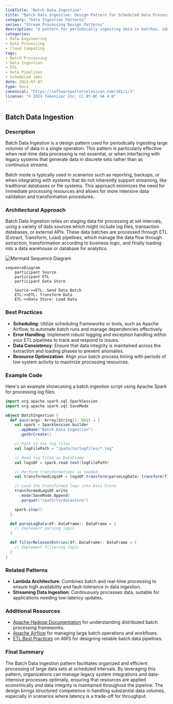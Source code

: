 ```yaml
---
linkTitle: "Batch Data Ingestion"
title: "Batch Data Ingestion: Design Pattern for Scheduled Data Processing"
category: "Data Ingestion Patterns"
series: "Stream Processing Design Patterns"
description: "A pattern for periodically ingesting data in batches, ideal for situations where real-time processing is not required or legacy systems are in use."
categories:
- Data Engineering
- Data Processing
- Cloud Computing
tags:
- Batch Processing
- Data Ingestion
- ETL
- Data Pipelines
- Scheduled Jobs
date: 2024-07-07
type: docs
canonical: "https://softwarepatternslexicon.com/101/1/3"
license: "© 2024 Tokenizer Inc. CC BY-NC-SA 4.0"
---
```


## Batch Data Ingestion

### Description

Batch Data Ingestion is a design pattern used for periodically ingesting large volumes of data in a single operation. This pattern is particularly effective when real-time data processing is not essential, or when interfacing with legacy systems that generate data in discrete sets rather than as continuous streams.

Batch mode is typically used in scenarios such as reporting, backups, or when integrating with systems that do not inherently support streaming, like traditional databases or file systems. This approach minimizes the need for immediate processing resources and allows for more intensive data validation and transformation procedures.

### Architectural Approach

Batch Data Ingestion relies on staging data for processing at set intervals, using a variety of data sources which might include log files, transaction databases, or external APIs. These data batches are processed through ETL (Extract, Transform, Load) pipelines, which manage the data flow through extraction, transformation according to business logic, and finally loading into a data warehouse or database for analytics.

![Mermaid Sequence Diagram](https://mermaid-js.github.io/mermaid-live-editor)

```mermaid
sequenceDiagram
    participant Source
    participant ETL
    participant Data Store

    Source->>ETL: Send Data Batch
    ETL->>ETL: Transform Data
    ETL->>Data Store: Load Data
```

### Best Practices

- **Scheduling**: Utilize scheduling frameworks or tools, such as Apache Airflow, to automate batch runs and manage dependencies effectively.
- **Error Handling**: Implement robust logging and exception handling within your ETL pipelines to track and respond to issues.
- **Data Consistency**: Ensure that data integrity is maintained across the extraction and loading phases to prevent anomalies.
- **Resource Optimization**: Align your batch process timing with periods of low system activity to maximize processing resources.

### Example Code

Here's an example showcasing a batch ingestion script using Apache Spark for processing log files:

```scala
import org.apache.spark.sql.SparkSession
import org.apache.spark.sql.SaveMode

object BatchIngestion {
  def main(args: Array[String]): Unit = {
    val spark = SparkSession.builder
      .appName("Batch Data Ingestion")
      .getOrCreate()

    // Path to the log files
    val logFilePath = "/path/to/logfiles/*.log"

    // Read log files as DataFrame
    val logsDF = spark.read.text(logFilePath)

    // Perform transformations as needed
    val transformedLogsDF = logsDF.transform(parseLogData).transform(filterRelevantEntries)

    // Load the transformed logs into Data Store
    transformedLogsDF.write
      .mode(SaveMode.Append)
      .parquet("/path/to/datastore")

    spark.stop()
  }

  def parseLogData(df: DataFrame): DataFrame = {
    // Implement parsing logic
  }

  def filterRelevantEntries(df: DataFrame): DataFrame = {
    // Implement filtering logic
  }
}
```

### Related Patterns

- **Lambda Architecture**: Combines batch and real-time processing to ensure high availability and fault-tolerance in data ingestion.
- **Streaming Data Ingestion**: Continuously processes data, suitable for applications needing low-latency updates.

### Additional Resources

- [Apache Hadoop Documentation](https://hadoop.apache.org/docs/r1.2.1/hdfs_design.html) for understanding distributed batch processing frameworks.
- [Apache Airflow](https://airflow.apache.org/) for managing large batch operations and workflows.
- [ETL Best Practices](https://docs.aws.amazon.com/prescriptive-guidance/latest/patterns/overview-of-etl-best-practices-on-aws.html) on AWS for designing reliable batch data pipelines.

### Final Summary

The Batch Data Ingestion pattern facilitates organized and efficient processing of large data sets at scheduled intervals. By leveraging this pattern, organizations can manage legacy system integrations and data-intensive processes optimally, ensuring that resources are applied economically and data integrity is maintained throughout the pipeline. The design brings structured competence in handling substantial data volumes, especially in scenarios where latency is a trade-off for throughput.
